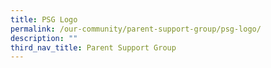 ```yaml
---
title: PSG Logo
permalink: /our-community/parent-support-group/psg-logo/
description: ""
third_nav_title: Parent Support Group
---
```

